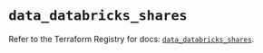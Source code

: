 # `data_databricks_shares`

Refer to the Terraform Registry for docs: [`data_databricks_shares`](https://registry.terraform.io/providers/databricks/databricks/1.37.0/docs/data-sources/shares).
